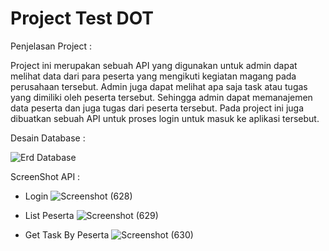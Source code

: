 # Project Test DOT

Penjelasan Project :

Project ini merupakan sebuah API yang digunakan untuk admin dapat melihat data dari para peserta yang mengikuti kegiatan magang pada perusahaan tersebut.
Admin juga dapat melihat apa saja task atau tugas yang dimiliki oleh peserta tersebut. Sehingga admin dapat memanajemen data peserta dan juga tugas dari peserta tersebut.
Pada project ini juga dibuatkan sebuah API untuk proses login untuk masuk ke aplikasi tersebut.

Desain Database :

![Erd Database](https://user-images.githubusercontent.com/55697055/178964103-db2069b1-8e8e-4b3d-95f2-c852b8133e61.png)


ScreenShot API :


- Login 
![Screenshot (628)](https://user-images.githubusercontent.com/55697055/178970016-539339f4-db5f-4add-8be5-6e81f1744b97.png)


- List Peserta 
![Screenshot (629)](https://user-images.githubusercontent.com/55697055/178970116-b7e9e029-edcb-46c8-93ef-5672af2e5985.png)


- Get Task By Peserta
![Screenshot (630)](https://user-images.githubusercontent.com/55697055/178970228-67c7a526-93bf-49d0-b6ed-ff7b4071602c.png)